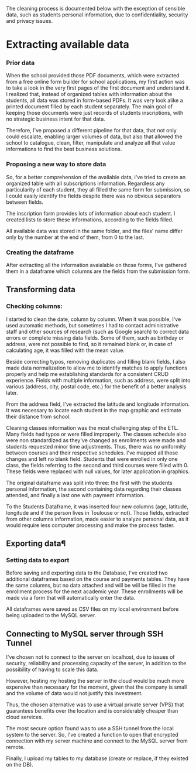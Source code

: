 The cleaning process is documented below with the exception of sensible data, such as students personal information, due to confidentiality, security and privacy issues.

# Extracting available data
### Prior data
When the school provided those PDF documents, which were extracted from a free online form builder for school applications, my first action was to take a look in the very first pages of the first document and understand it. I realized that, instead of organized tables with information about the students, all data was stored in form-based PDFs. It was very look alike a printed document filled by each student separately. The main goal of keeping those documents were just records of students inscriptions, with no strategic business intent for that data.

Therefore, I've proposed a different pipeline for that data, that not only could escalate, enabling larger volumes of data, but also that allowed the school to catalogue, clean, filter, manipulate and analyze all that value informations to find the best business solutions.

###  Proposing a new way to store data
So, for a better comprehension of the available data, i've tried to create an organized table with all subscriptions information. Regardless any particularity of each student, they all filled the same form for submission, so I could easily identify the fields despite there was no obvious separators between fields.

The inscription form provides lots of information about each student. I created lists to store these informations, according to the fields filled.

All available data was stored in the same folder, and the files' name differ only by the number at the end of them, from 0 to the last.

###  Creating the dataframe
After extracting all the information avaialable on those forms, I've gathered them in a dataframe which columns are the fields from the submission form.

## Transforming data
### Checking columns:
I started to clean the date, column by column. When it was possible, I've used automatic methods, but sometimes I had to contact administrative staff and other sources of research (such as Google search) to correct data errors or complete missing data fields. Some of them, such as birthday or address, were not possible to find, so it remained blank or, in case of calculating age, it was filled with the mean value.

Beside correcting typos, removing duplicates and filling blank fields, I also made data normalization to allow me to identify matches to apply functions properly and help me establishing standards for a consistent CRUD experience. Fields with multiple information, such as address, were split into various (address, city, postal code, etc.) for the benefit of a better analysis later.

From the address field, I've extracted the latitude and longitude information. It was necessary to locate each student in the map graphic and estimate their distance from school.

Cleaning classes information was the most challenging step of the ETL. Many fields had typos or were filled improperly. The classes schedule also were non standardized as they've changed as enrollments were made and students requested minor time adjustments. Thus, there was no uniformity between courses and their respective schedules. I've mapped all those changes and left no blank field. Students that were enrolled in only one class, the fields referring to the second and third courses were filled with 0. These fields were replaced with null values, for later application in graphics.

The original dataframe was split into three: the first with the students personal information, the second containing data regarding their classes attended, and finally a last one with payment information.

To the Students Dataframe, it was inserted four new columns (age, latitude, longitude and if the person lives in Toulouse or not). Those fields, extracted from other columns information, made easier to analyze personal data, as it would require less computer processing and make the process faster.

##  Exporting data¶
###  Setting data to export
Before saving and exporting data to the Database, I've created two additional dataframes based on the course and payments tables. They have the same columns, but no data attached and will be will be filled in the enrollment process for the next academic year. These enrollments will be made via a form that will automatically enter the data.

All dataframes were saved as CSV files on my local environment before being uploaded to the MySQL server.

## Connecting to MySQL server through SSH Tunnel
I've chosen not to connect to the server on localhost, due to issues of security, reliability and processing capacity of the server, in addition to the possibility of having to scale this data.

However, hosting my hosting the server in the cloud would be much more expensive than necessary for the moment, given that the company is small and the volume of data would not justify this investment.

Thus, the chosen alternative was to use a virtual private server (VPS) that guarantees benefits over the location and is considerably cheaper than cloud services.

The most secure option found was to use a SSH tunnel from the local system to the server. So, I've created a function to open that encrypted connection with my server machine and connect to the MySQL server from remote.

Finally, I upload my tables to my database (create or replace, if they existed on the DB).


